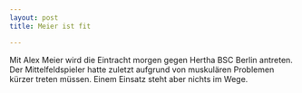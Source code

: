 ```yaml
---
layout: post
title: Meier ist fit

---
```


Mit Alex Meier wird die Eintracht morgen gegen Hertha BSC Berlin antreten. Der Mittelfeldspieler hatte zuletzt aufgrund von muskulären Problemen kürzer treten müssen. Einem Einsatz steht aber nichts im Wege.


